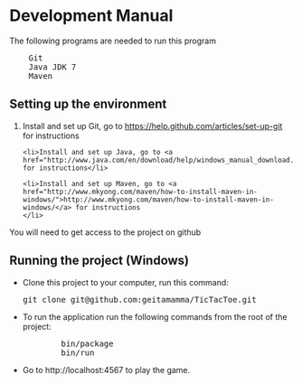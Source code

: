 <h1>Development Manual</h1>
The following programs are needed to run this program
<pre>
	Git
	Java JDK 7 
	Maven
</pre>

<h2>Setting up the environment</h2>
<ol>
	<li>Install and set up Git, go to <a href="https://help.github.com/articles/set-up-git">https://help.github.com/articles/set-up-git</a> for instructions</li>

	<li>Install and set up Java, go to <a href="http://www.java.com/en/download/help/windows_manual_download.xml">http://www.java.com/en/download/help/windows_manual_download.xml</a> for instructions</li>

	<li>Install and set up Maven, go to <a href="http://www.mkyong.com/maven/how-to-install-maven-in-windows/">http://www.mkyong.com/maven/how-to-install-maven-in-windows/</a> for instructions
	</li>
</ol>

<p>You will need to get access to the project on github</p>

<h2>Running the project (Windows)</h2>
<ul>
	<li>Clone this project to your computer, run this command:
		<pre>git clone git@github.com:geitamamma/TicTacToe.git</pre>
	</li>
	<li>To run the application run the following commands from the root of the project:
		<pre>
		bin/package
		bin/run</pre>
	</li>
	<li>Go to http://localhost:4567 to play the game.</li>
</ul>